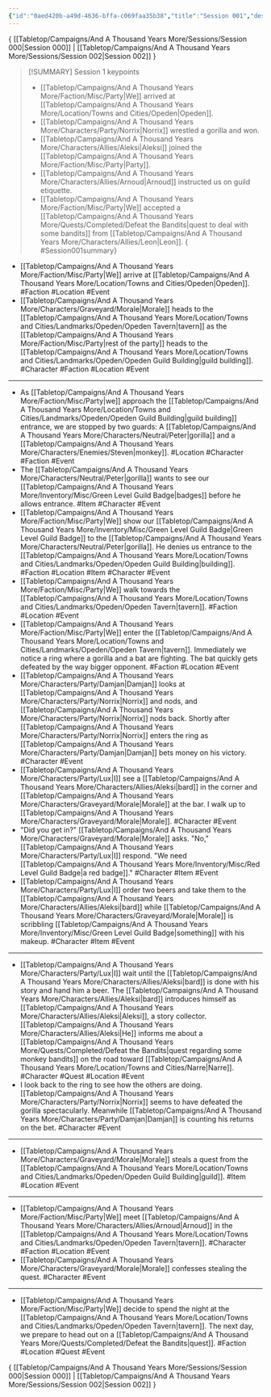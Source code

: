 ```yaml
---
{"id":"0aed420b-a49d-4636-bffa-c069faa35b38","title":"Session 001","description":"Session 1","publish":true,"date_created":"Saturday, June 10th 2023, 12:51:38 pm","date_modified":"Wednesday, April 3rd 2024, 10:14:50 pm","path":"Tabletop/Campaigns/And A Thousand Years More/Sessions/Session 001.md","permalink":"/tabletop/campaigns/and-a-thousand-years-more/sessions/session-001/","PassFrontmatter":true}
---
```



{ [[Tabletop/Campaigns/And A Thousand Years More/Sessions/Session 000\|Session 000]] | [[Tabletop/Campaigns/And A Thousand Years More/Sessions/Session 002\|Session 002]] }

> [!SUMMARY] Session 1 keypoints
> - [[Tabletop/Campaigns/And A Thousand Years More/Faction/Misc/Party\|We]] arrived at [[Tabletop/Campaigns/And A Thousand Years More/Location/Towns and Cities/Opeden\|Opeden]].
> - [[Tabletop/Campaigns/And A Thousand Years More/Characters/Party/Norrix\|Norrix]] wrestled a gorilla and won.
> - [[Tabletop/Campaigns/And A Thousand Years More/Characters/Allies/Aleksi\|Aleksi]] joined the [[Tabletop/Campaigns/And A Thousand Years More/Faction/Misc/Party\|Party]].
> - [[Tabletop/Campaigns/And A Thousand Years More/Characters/Allies/Arnoud\|Arnoud]] instructed us on guild etiquette.
> - [[Tabletop/Campaigns/And A Thousand Years More/Faction/Misc/Party\|We]] accepted a [[Tabletop/Campaigns/And A Thousand Years More/Quests/Completed/Defeat the Bandits\|quest to deal with some bandits]] from [[Tabletop/Campaigns/And A Thousand Years More/Characters/Allies/Leon\|Leon]].
{ #Session001summary}


- [[Tabletop/Campaigns/And A Thousand Years More/Faction/Misc/Party\|We]] arrive at [[Tabletop/Campaigns/And A Thousand Years More/Location/Towns and Cities/Opeden\|Opeden]]. #Faction #Location #Event
- [[Tabletop/Campaigns/And A Thousand Years More/Characters/Graveyard/Morale\|Morale]] heads to the [[Tabletop/Campaigns/And A Thousand Years More/Location/Towns and Cities/Landmarks/Opeden/Opeden Tavern\|tavern]] as the [[Tabletop/Campaigns/And A Thousand Years More/Faction/Misc/Party\|rest of the party]] heads to the [[Tabletop/Campaigns/And A Thousand Years More/Location/Towns and Cities/Landmarks/Opeden/Opeden Guild Building\|guild building]]. #Character #Faction #Location #Event

---

- As [[Tabletop/Campaigns/And A Thousand Years More/Faction/Misc/Party\|we]] approach the [[Tabletop/Campaigns/And A Thousand Years More/Location/Towns and Cities/Landmarks/Opeden/Opeden Guild Building\|guild building]] entrance, we are stopped by two guards: A [[Tabletop/Campaigns/And A Thousand Years More/Characters/Neutral/Peter\|gorilla]] and a [[Tabletop/Campaigns/And A Thousand Years More/Characters/Enemies/Steven\|monkey]]. #Location #Character #Faction #Event
- The [[Tabletop/Campaigns/And A Thousand Years More/Characters/Neutral/Peter\|gorilla]] wants to see our [[Tabletop/Campaigns/And A Thousand Years More/Inventory/Misc/Green Level Guild Badge\|badges]] before he allows entrance. #Item #Character #Event
- [[Tabletop/Campaigns/And A Thousand Years More/Faction/Misc/Party\|We]] show our [[Tabletop/Campaigns/And A Thousand Years More/Inventory/Misc/Green Level Guild Badge\|Green Level Guild Badge]] to the [[Tabletop/Campaigns/And A Thousand Years More/Characters/Neutral/Peter\|gorilla]]. He denies us entrance to the [[Tabletop/Campaigns/And A Thousand Years More/Location/Towns and Cities/Landmarks/Opeden/Opeden Guild Building\|building]]. #Faction #Location #Item #Character #Event
- [[Tabletop/Campaigns/And A Thousand Years More/Faction/Misc/Party\|We]] walk towards the [[Tabletop/Campaigns/And A Thousand Years More/Location/Towns and Cities/Landmarks/Opeden/Opeden Tavern\|tavern]]. #Faction #Location #Event
- [[Tabletop/Campaigns/And A Thousand Years More/Faction/Misc/Party\|We]] enter the [[Tabletop/Campaigns/And A Thousand Years More/Location/Towns and Cities/Landmarks/Opeden/Opeden Tavern\|tavern]]. Immediately we notice a ring where a gorilla and a bat are fighting. The bat quickly gets defeated by the way bigger opponent. #Faction #Location #Event
- [[Tabletop/Campaigns/And A Thousand Years More/Characters/Party/Damjan\|Damjan]] looks at [[Tabletop/Campaigns/And A Thousand Years More/Characters/Party/Norrix\|Norrix]] and nods, and [[Tabletop/Campaigns/And A Thousand Years More/Characters/Party/Norrix\|Norrix]] nods back. Shortly after [[Tabletop/Campaigns/And A Thousand Years More/Characters/Party/Norrix\|Norrix]] enters the ring as [[Tabletop/Campaigns/And A Thousand Years More/Characters/Party/Damjan\|Damjan]] bets money on his victory. #Character #Event
- [[Tabletop/Campaigns/And A Thousand Years More/Characters/Party/Lux\|I]] see a [[Tabletop/Campaigns/And A Thousand Years More/Characters/Allies/Aleksi\|bard]] in the corner and [[Tabletop/Campaigns/And A Thousand Years More/Characters/Graveyard/Morale\|Morale]] at the bar. I walk up to [[Tabletop/Campaigns/And A Thousand Years More/Characters/Graveyard/Morale\|Morale]]. #Character #Event
- "Did you get in?" [[Tabletop/Campaigns/And A Thousand Years More/Characters/Graveyard/Morale\|Morale]] asks. "No," [[Tabletop/Campaigns/And A Thousand Years More/Characters/Party/Lux\|I]] respond. "We need [[Tabletop/Campaigns/And A Thousand Years More/Inventory/Misc/Red Level Guild Badge\|a red badge]]." #Character #Item #Event
- [[Tabletop/Campaigns/And A Thousand Years More/Characters/Party/Lux\|I]] order two beers and take them to the [[Tabletop/Campaigns/And A Thousand Years More/Characters/Allies/Aleksi\|bard]] while [[Tabletop/Campaigns/And A Thousand Years More/Characters/Graveyard/Morale\|Morale]] is scribbling [[Tabletop/Campaigns/And A Thousand Years More/Inventory/Misc/Green Level Guild Badge\|something]] with his makeup. #Character #Item #Event

---

- [[Tabletop/Campaigns/And A Thousand Years More/Characters/Party/Lux\|I]] wait until the [[Tabletop/Campaigns/And A Thousand Years More/Characters/Allies/Aleksi\|bard]] is done with his story and hand him a beer. The [[Tabletop/Campaigns/And A Thousand Years More/Characters/Allies/Aleksi\|bard]] introduces himself as [[Tabletop/Campaigns/And A Thousand Years More/Characters/Allies/Aleksi\|Aleksi]], a story collector. [[Tabletop/Campaigns/And A Thousand Years More/Characters/Allies/Aleksi\|He]] informs me about a [[Tabletop/Campaigns/And A Thousand Years More/Quests/Completed/Defeat the Bandits\|quest regarding some monkey bandits]] on the road toward [[Tabletop/Campaigns/And A Thousand Years More/Location/Towns and Cities/Narre\|Narre]]. #Character #Quest #Location #Event
- I look back to the ring to see how the others are doing. [[Tabletop/Campaigns/And A Thousand Years More/Characters/Party/Norrix\|Norrix]] seems to have defeated the gorilla spectacularly. Meanwhile [[Tabletop/Campaigns/And A Thousand Years More/Characters/Party/Damjan\|Damjan]] is counting his returns on the bet. #Character #Event

---

- [[Tabletop/Campaigns/And A Thousand Years More/Characters/Graveyard/Morale\|Morale]] steals a quest from the [[Tabletop/Campaigns/And A Thousand Years More/Location/Towns and Cities/Landmarks/Opeden/Opeden Guild Building\|guild]]. #Item #Location #Event

---

- [[Tabletop/Campaigns/And A Thousand Years More/Faction/Misc/Party\|We]] meet [[Tabletop/Campaigns/And A Thousand Years More/Characters/Allies/Arnoud\|Arnoud]] in the [[Tabletop/Campaigns/And A Thousand Years More/Location/Towns and Cities/Landmarks/Opeden/Opeden Tavern\|tavern]]. #Character #Faction #Location #Event
- [[Tabletop/Campaigns/And A Thousand Years More/Characters/Graveyard/Morale\|Morale]] confesses stealing the quest. #Character #Event

---

- [[Tabletop/Campaigns/And A Thousand Years More/Faction/Misc/Party\|We]] decide to spend the night at the [[Tabletop/Campaigns/And A Thousand Years More/Location/Towns and Cities/Landmarks/Opeden/Opeden Tavern\|tavern]]. The next day, we prepare to head out on a [[Tabletop/Campaigns/And A Thousand Years More/Quests/Completed/Defeat the Bandits\|quest]]. #Faction #Location #Quest #Event

{ [[Tabletop/Campaigns/And A Thousand Years More/Sessions/Session 000\|Session 000]] | [[Tabletop/Campaigns/And A Thousand Years More/Sessions/Session 002\|Session 002]] }
